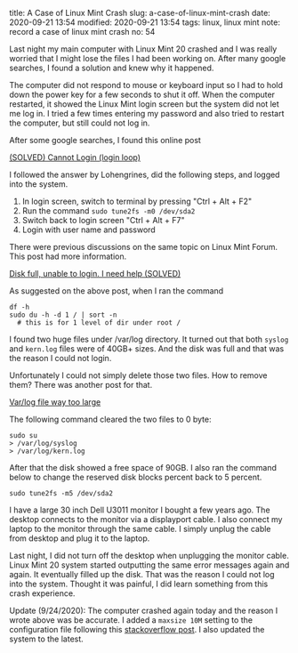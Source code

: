 title: A Case of Linux Mint Crash
slug: a-case-of-linux-mint-crash
date: 2020-09-21 13:54
modified: 2020-09-21 13:54
tags: linux, linux mint
note: record a case of linux mint crash
no: 54

Last night my main computer with Linux Mint 20 crashed and I was really worried
that I might lose the files I had been working on.  After many google searches,
I found a solution and knew why it happened.  

The computer did not respond to mouse or keyboard input so I had to hold down
the power key for a few seconds to shut it off.  When the computer restarted,
it showed the Linux Mint login screen but the system did not let me log in. I
tried a few times entering my password and also tried to restart the computer,
but still could not log in. 

After some google searches, I found this online post

[(SOLVED) Cannot Login (login loop)](https://forums.linuxmint.com/viewtopic.php?f=57&t=261704)

I followed the answer by Lohengrines, did the following steps, and logged 
into the system.

1. In login screen, switch to terminal by pressing "Ctrl + Alt + F2"
2. Run the command `sudo tune2fs -m0 /dev/sda2`
3. Switch back to login screen "Ctrl + Alt + F7"
4. Login with user name and password

There were previous discussions on the same topic on Linux Mint Forum.  This
post had more information.

[Disk full, unable to login. I need help (SOLVED)](https://forums.linuxmint.com/viewtopic.php?f=90&t=253502)

As suggested on the above post, when I ran the command 

```
df -h
sudo du -h -d 1 / | sort -n  
  # this is for 1 level of dir under root /
```

I found two huge files under /var/log directory.  It turned out that both
`syslog` and `kern.log` files were of 40GB+ sizes. And the disk was full and
that was the reason I could not login.  

Unfortunately I could not simply delete those two files.  How to remove them? 
There was another post for that. 

[Var/log file way too large](https://forums.linuxmint.com/viewtopic.php?t=233943)

The following command cleared the two files to 0 byte:

```
sudo su
> /var/log/syslog
> /var/log/kern.log
```

After that the disk showed a free space of 90GB. I also ran the command 
below to change the reserved disk blocks percent back to 5 percent. 

```
sudo tune2fs -m5 /dev/sda2
```

I have a large 30 inch Dell U3011 monitor I bought a few years ago. The desktop 
connects to the monitor via a displayport cable.  I also connect my laptop to 
the monitor through the same cable. I simply unplug the cable from desktop and 
plug it to the laptop. 

Last night, I did not turn off the desktop when unplugging the monitor cable.
Linux Mint 20 system started outputting the same error messages again and
again.  It eventually filled up the disk. That was the reason I could not log
into the system. Thought it was painful, I did learn something from this 
crash experience.

Update (9/24/2020): The computer crashed again today and the reason I wrote above 
was be accurate. I added a `maxsize 10M` setting to the configuration file following 
this 
[stackoverflow post](https://stackoverflow.com/questions/35638219/ubuntu-large-syslog-and-kern-log-files).
I also updated the system to the latest.  
